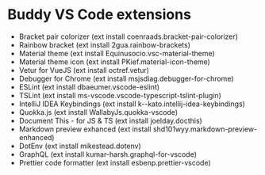 # Buddy VS Code extensions
- Bracket pair colorizer (ext install coenraads.bracket-pair-colorizer)
- Rainbow bracket (ext install 2gua.rainbow-brackets)
- Material theme (ext install Equinusocio.vsc-material-theme)
- Material theme icon (ext install PKief.material-icon-theme)
- Vetur for VueJS (ext install octref.vetur)
- Debugger for Chrome (ext install msjsdiag.debugger-for-chrome)
- ESLint (ext install dbaeumer.vscode-eslint)
- TSLint (ext install ms-vscode.vscode-typescript-tslint-plugin)
- IntelliJ IDEA Keybindings (ext install k--kato.intellij-idea-keybindings)
- Quokka.js (ext install WallabyJs.quokka-vscode)
- Document This - for JS & TS (ext install joelday.docthis)
- Markdown preview exhanced (ext install shd101wyy.markdown-preview-enhanced)
- DotEnv (ext install mikestead.dotenv)
- GraphQL (ext install kumar-harsh.graphql-for-vscode)
- Prettier code formatter (ext install esbenp.prettier-vscode)



